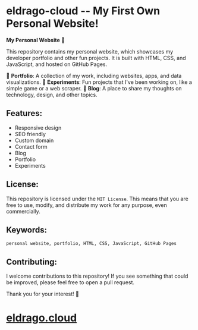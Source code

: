 # eldrago-cloud -- My First Own Personal Website!

**My Personal Website** 🚀

This repository contains my personal website, which showcases my developer portfolio and other fun projects. It is built with HTML, CSS, and JavaScript, and hosted on GitHub Pages.

📄 **Portfolio**: A collection of my work, including websites, apps, and data visualizations.
🧪 **Experiments**: Fun projects that I've been working on, like a simple game or a web scraper.
📝 **Blog**: A place to share my thoughts on technology, design, and other topics.

## Features:

- Responsive design
- SEO friendly
- Custom domain
- Contact form
- Blog
- Portfolio
- Experiments

## License:

This repository is licensed under the `MIT License`. This means that you are free to use, modify, and distribute my work for any purpose, even commercially.

## Keywords:

`personal website, portfolio, HTML, CSS, JavaScript, GitHub Pages`

## Contributing:

I welcome contributions to this repository! If you see something that could be improved, please feel free to open a pull request.

Thank you for your interest! 🚀
# [eldrago.cloud](https://eldrago.cloud)
